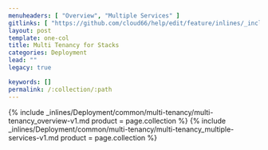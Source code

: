 ```yaml
---
menuheaders: [ "Overview", "Multiple Services" ]
gitlinks: [ "https://github.com/cloud66/help/edit/feature/inlines/_includes/_inlines/Deployment/common/multi-tenancy/multi-tenancy_contents-v1.md", "https://github.com/cloud66/help/edit/feature/inlines/_includes/_inlines/Deployment/common/multi-tenancy/multi-tenancy_overview-v1.md", "https://github.com/cloud66/help/edit/feature/inlines/_includes/_inlines/Deployment/common/multi-tenancy/multi-tenancy_multiple-services-v1.md" ]
layout: post
template: one-col
title: Multi Tenancy for Stacks
categories: Deployment
lead: ""
legacy: true

keywords: []
permalink: /:collection/:path
---
```






<a href="#overview"></a>{% include _inlines/Deployment/common/multi-tenancy/multi-tenancy_overview-v1.md  product = page.collection %}
<a href="#multiple-services"></a>{% include _inlines/Deployment/common/multi-tenancy/multi-tenancy_multiple-services-v1.md  product = page.collection %}